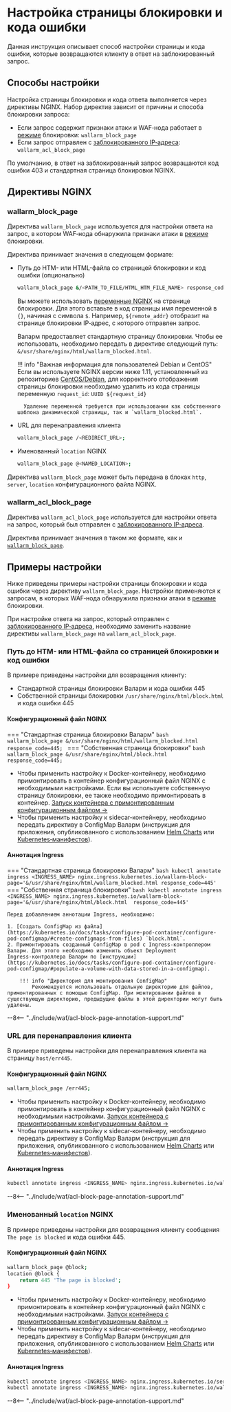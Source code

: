 # Настройка страницы блокировки и кода ошибки

Данная инструкция описывает способ настройки страницы и кода ошибки, которые возвращаются клиенту в ответ на заблокированный запрос.

## Способы настройки

Настройка страницы блокировки и кода ответа выполняется через директивы NGINX. Набор директив зависит от причины и способа блокировки запроса:

* Если запрос содержит признаки атаки и WAF‑нода работает в [режиме](../configure-wallarm-mode.md) блокировки: `wallarm_block_page`
* Если запрос отправлен с [заблокированного IP‑адреса](../configure-ip-blocking-ru.md): `wallarm_acl_block_page`

По умолчанию, в ответ на заблокированный запрос возвращаются код ошибки 403 и стандартная страница блокировки NGINX.

## Директивы NGINX

### wallarm_block_page

Директива `wallarm_block_page` используется для настройки ответа на запрос, в котором WAF‑нода обнаружила признаки атаки в [режиме](../configure-wallarm-mode.md) блокировки.

Директива принимает значения в следующем формате:

* Путь до HTM- или HTML-файла со страницей блокировки и код ошибки (опционально)

    ```bash
    wallarm_block_page &/<PATH_TO_FILE/HTML_HTM_FILE_NAME> response_code=<CUSTOM_CODE>;
    ```
    
    Вы можете использовать [переменные NGINX](http://nginx.org/ru/docs/varindex.html) на странице блокировки. Для этого вставьте в код страницы имя переменной в `{}`, начиная с символа `$`. Например, `${remote_addr}` отобразит на странице блокировки IP‑адрес, с которого отправлен запрос.

    Валарм предоставляет стандартную страницу блокировки. Чтобы ее использовать, необходимо передать в директиве следующий путь: `&/usr/share/nginx/html/wallarm_blocked.html`.

    !!! info "Важная информация для пользователей Debian и CentOS"
        Если вы используете NGINX версии ниже 1.11, установленный из репозиториев [CentOS/Debian](../../waf-installation/nginx/dynamic-module-from-distr.md), для корректного отображения страницы блокировки необходимо удалить из кода страницы переменную `request_id`:
        ```
        UUID ${request_id}
        ```

        Удаление переменной требуется при использовании как собственного шаблона динамической страницы, так и `wallarm_blocked.html`.
* URL для перенаправления клиента

    ``` bash
    wallarm_block_page /<REDIRECT_URL>;
    ```

* Именованный `location` NGINX

    ``` bash
    wallarm_block_page @<NAMED_LOCATION>;
    ```

Директива `wallarm_block_page` может быть передана в блоках `http`, `server`, `location` конфигурационного файла NGINX.

### wallarm_acl_block_page

Директива `wallarm_acl_block_page` используется для настройки ответа на запрос, который был отправлен с [заблокированного IP‑адреса](../configure-ip-blocking-ru.md).

Директива принимает значения в таком же формате, как и [`wallarm_block_page`](#wallarm_block_page).

## Примеры настройки

Ниже приведены примеры настройки страницы блокировки и кода ошибки через директиву `wallarm_block_page`. Настройки применяются к запросам, в которых WAF‑нода обнаружила признаки атаки в [режиме](../configure-wallarm-mode.md) блокировки.

При настройке ответа на запрос, который отправлен с [заблокированного IP‑адреса](../configure-ip-blocking-ru.md), необходимо заменить название директивы `wallarm_block_page` на `wallarm_acl_block_page`.

### Путь до HTM- или HTML-файла со страницей блокировки и код ошибки

В примере приведены настройки для возвращения клиенту:

* Стандартной страницы блокировки Валарм и кода ошибки 445
* Собственной страницы блокировки `/usr/share/nginx/html/block.html` и кода ошибки 445

#### Конфигурационный файл NGINX

=== "Стандартная страница блокировки Валарм"
    ```bash
    wallarm_block_page &/usr/share/nginx/html/wallarm_blocked.html response_code=445;
    ```
=== "Собственная страница блокировки"
    ```bash
    wallarm_block_page &/usr/share/nginx/html/block.html response_code=445;
    ```

* Чтобы применить настройку к Docker-контейнеру, необходимо примонтировать в контейнер конфигурационный файл NGINX с необходимыми настройками. Если вы используете собственную страницу блокировки, ее также необходимо примонтировать в контейнер. [Запуск контейнера с примонтированным конфигурационным файлом →](../installation-docker-ru.md#запуск-контейнера-с-примонтированным-конфигурационным-файлом)
* Чтобы применить настройку к sidecar‑контейнеру, необходимо передать директиву в ConfigMap Валарм (инструкция для приложения, опубликованного с использованием [Helm Charts](../installation-guides/kubernetes/wallarm-sidecar-container-helm.md#шаг-1-создание-configmap-валарм) или [Kubernetes‑манифестов](../installation-guides/kubernetes/wallarm-sidecar-container-manifest.md#шаг-1-создание-configmap-валарм)).

#### Аннотация Ingress

=== "Стандартная страница блокировки Валарм"
    ```bash
    kubectl annotate ingress <INGRESS_NAME> nginx.ingress.kubernetes.io/wallarm-block-page='&/usr/share/nginx/html/wallarm_blocked.html response_code=445'
    ```
=== "Собственная страница блокировки"
    ```bash
    kubectl annotate ingress <INGRESS_NAME> nginx.ingress.kubernetes.io/wallarm-block-page='&/usr/share/nginx/html/block.html  response_code=445'
    ```

    Перед добавлением аннотации Ingress, необходимо:
    
    1. [Создать ConfigMap из файла](https://kubernetes.io/docs/tasks/configure-pod-container/configure-pod-configmap/#create-configmaps-from-files) `block.html`.
    2. Примонтировать созданный ConfigMap в pod с Ingress‑контроллером Валарм. Для этого необходимо изменить объект Deployment Ingress‑контроллера Валарм по [инструкции](https://kubernetes.io/docs/tasks/configure-pod-container/configure-pod-configmap/#populate-a-volume-with-data-stored-in-a-configmap).

        !!! info "Директория для монтирования ConfigMap"
            Рекомендуется использовать отдельную директорию для файлов, примонтированных с помощью ConfigMap. При монтировании файлов в существующую директорию, предыдущие файлы в этой директории могут быть удалены.

--8<-- "../include/waf/acl-block-page-annotation-support.md"

### URL для перенаправления клиента

В примере приведены настройки для перенаправления клиента на страницу `host/err445`.

#### Конфигурационный файл NGINX

```bash
wallarm_block_page /err445;
```

* Чтобы применить настройку к Docker-контейнеру, необходимо примонтировать в контейнер конфигурационный файл NGINX с необходимыми настройками. [Запуск контейнера с примонтированным конфигурационным файлом →](../installation-docker-ru.md#запуск-контейнера-с-примонтированным-конфигурационным-файлом)
* Чтобы применить настройку к sidecar‑контейнеру, необходимо передать директиву в ConfigMap Валарм (инструкция для приложения, опубликованного с использованием [Helm Charts](../installation-guides/kubernetes/wallarm-sidecar-container-helm.md#шаг-1-создание-configmap-валарм) или [Kubernetes‑манифестов](../installation-guides/kubernetes/wallarm-sidecar-container-manifest.md#шаг-1-создание-configmap-валарм)).

#### Аннотация Ingress

```bash
kubectl annotate ingress <INGRESS_NAME> nginx.ingress.kubernetes.io/wallarm-block-page='/err445'
```

--8<-- "../include/waf/acl-block-page-annotation-support.md"

### Именованный `location` NGINX

В примере приведены настройки для возвращения клиенту сообщения `The page is blocked` и кода ошибки 445.

#### Конфигурационный файл NGINX

```bash
wallarm_block_page @block;
location @block {
    return 445 'The page is blocked';
}
```

* Чтобы применить настройку к Docker-контейнеру, необходимо примонтировать в контейнер конфигурационный файл NGINX с необходимыми настройками. [Запуск контейнера с примонтированным конфигурационным файлом →](../installation-docker-ru.md#запуск-контейнера-с-примонтированным-конфигурационным-файлом)
* Чтобы применить настройку к sidecar‑контейнеру, необходимо передать директиву в ConfigMap Валарм (инструкция для приложения, опубликованного с использованием [Helm Charts](../installation-guides/kubernetes/wallarm-sidecar-container-helm.md#шаг-1-создание-configmap-валарм) или [Kubernetes‑манифестов](../installation-guides/kubernetes/wallarm-sidecar-container-manifest.md#шаг-1-создание-configmap-валарм)).

#### Аннотация Ingress

```bash
kubectl annotate ingress <INGRESS_NAME> nginx.ingress.kubernetes.io/server-snippet="location @block {return 445 'The page is blocked';}"
kubectl annotate ingress <INGRESS_NAME> nginx.ingress.kubernetes.io/wallarm-block-page='@block'
```

--8<-- "../include/waf/acl-block-page-annotation-support.md"
